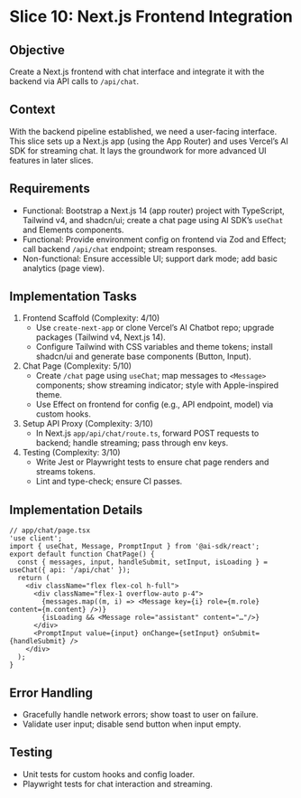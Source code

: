 # Slice 10: Next.js Frontend Integration
## Objective
Create a Next.js frontend with chat interface and integrate it with the backend via API calls to `/api/chat`.
## Context
With the backend pipeline established, we need a user-facing interface. This slice sets up a Next.js app (using the App Router) and uses Vercel’s AI SDK for streaming chat. It lays the groundwork for more advanced UI features in later slices.
## Requirements
- Functional: Bootstrap a Next.js 14 (app router) project with TypeScript, Tailwind v4, and shadcn/ui; create a chat page using AI SDK’s `useChat` and Elements components.
- Functional: Provide environment config on frontend via Zod and Effect; call backend `/api/chat` endpoint; stream responses.
- Non-functional: Ensure accessible UI; support dark mode; add basic analytics (page view).
## Implementation Tasks
1. Frontend Scaffold (Complexity: 4/10)
   - Use `create-next-app` or clone Vercel’s AI Chatbot repo; upgrade packages (Tailwind v4, Next.js 14).
   - Configure Tailwind with CSS variables and theme tokens; install shadcn/ui and generate base components (Button, Input).
2. Chat Page (Complexity: 5/10)
   - Create `/chat` page using `useChat`; map messages to `<Message>` components; show streaming indicator; style with Apple-inspired theme.
   - Use Effect on frontend for config (e.g., API endpoint, model) via custom hooks.
3. Setup API Proxy (Complexity: 3/10)
   - In Next.js `app/api/chat/route.ts`, forward POST requests to backend; handle streaming; pass through env keys.
4. Testing (Complexity: 3/10)
   - Write Jest or Playwright tests to ensure chat page renders and streams tokens.
   - Lint and type-check; ensure CI passes.
## Implementation Details
```
// app/chat/page.tsx
'use client';
import { useChat, Message, PromptInput } from '@ai-sdk/react';
export default function ChatPage() {
  const { messages, input, handleSubmit, setInput, isLoading } = useChat({ api: '/api/chat' });
  return (
    <div className="flex flex-col h-full">
      <div className="flex-1 overflow-auto p-4">
        {messages.map((m, i) => <Message key={i} role={m.role} content={m.content} />)}
        {isLoading && <Message role="assistant" content="…"/>}
      </div>
      <PromptInput value={input} onChange={setInput} onSubmit={handleSubmit} />
    </div>
  );
}
```
## Error Handling
- Gracefully handle network errors; show toast to user on failure.
- Validate user input; disable send button when input empty.
## Testing
- Unit tests for custom hooks and config loader.
- Playwright tests for chat interaction and streaming.

